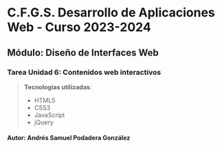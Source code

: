 # C.F.G.S. Desarrollo de Aplicaciones Web - Curso 2023-2024

## Módulo: Diseño de Interfaces Web

### Tarea Unidad 6: Contenidos web interactivos

> **Tecnologías utilizadas**:
>
> - HTML5
> - CSS3
> - JavaScript
> - jQuery

#### Autor: Andrés Samuel Podadera González
